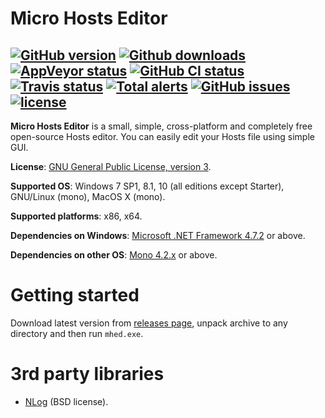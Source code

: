 # Micro Hosts Editor

[![GitHub version](https://img.shields.io/github/v/release/xvitaly/mhed?sort=semver&color=brightgreen&logo=git&logoColor=white)](https://github.com/xvitaly/mhed/releases)
[![Github downloads](https://img.shields.io/github/downloads/xvitaly/mhed/total.svg?label=GH%20downloads&logo=github&logoColor=white)](https://github.com/xvitaly/mhed/releases)
[![AppVeyor status](https://ci.appveyor.com/api/projects/status/62popypw8fmmpxsq?svg=true)](https://ci.appveyor.com/project/xvitaly/mhed)
[![GitHub CI status](https://github.com/xvitaly/mhed/workflows/Linux%20CI/badge.svg?branch=dev)](https://github.com/xvitaly/mhed/actions)
[![Travis status](https://travis-ci.org/xvitaly/mhed.svg?branch=dev)](https://travis-ci.org/xvitaly/mhed)
[![Total alerts](https://img.shields.io/lgtm/alerts/g/xvitaly/mhed.svg?logo=lgtm&logoWidth=18)](https://lgtm.com/projects/g/xvitaly/mhed/alerts/)
[![GitHub issues](https://img.shields.io/github/issues/xvitaly/mhed.svg?label=issues)](https://github.com/xvitaly/mhed/issues)
[![license](https://img.shields.io/github/license/xvitaly/mhed.svg)](COPYING)
---

**Micro Hosts Editor** is a small, simple, cross-platform and completely free open-source Hosts editor. You can easily edit your Hosts file using simple GUI.

**License**: [GNU General Public License, version 3](COPYING).

**Supported OS**: Windows 7 SP1, 8.1, 10 (all editions except Starter), GNU/Linux (mono), MacOS X (mono).

**Supported platforms**: x86, x64.

**Dependencies on Windows**: [Microsoft .NET Framework 4.7.2](https://www.microsoft.com/net/download/dotnet-framework-runtime) or above.

**Dependencies on other OS**: [Mono 4.2.x](http://www.mono-project.com/download/) or above.

# Getting started

Download latest version from [releases page](https://github.com/xvitaly/mhed/releases/latest), unpack archive to any directory and then run `mhed.exe`.

# 3rd party libraries

  * [NLog](https://github.com/NLog/NLog) (BSD license).

